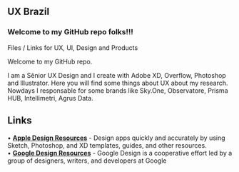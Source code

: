 ## UX Brazil

### Welcome to my GitHub repo folks!!!

Files / Links for UX, UI, Design and Products

Welcome to my GitHub repo.

I am a Sênior UX Design and I create with Adobe XD, Overflow, Photoshop and Illustrator. Here you will find some things about UX about my research. Nowdays I responsable for some brands like Sky.One, Observatore, Prisma HUB, Intellimetri, Agrus Data.

## Links

• **[Apple Design Resources](https://developer.apple.com/design/resources/)** - Design apps quickly and accurately by using Sketch, Photoshop, and XD templates, guides, and other resources.
• **[Google Design Resources](https://design.google)** - Google Design is a cooperative effort led by a group of designers, writers, and developers at Google
